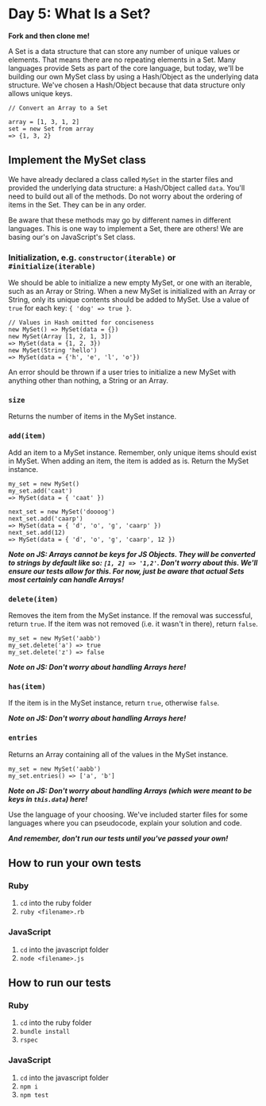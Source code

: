 # Day 5: What Is a Set?

**Fork and then clone me!**

A Set is a data structure that can store any number of unique values or elements. That means there are no repeating elements in a Set. Many languages provide Sets as part of the core language, but today, we'll be building our own MySet class by using a Hash/Object as the underlying data structure. We've chosen a Hash/Object because that data structure only allows unique keys.

```
// Convert an Array to a Set

array = [1, 3, 1, 2]
set = new Set from array
=> {1, 3, 2}
```

## Implement the MySet class

We have already declared a class called `MySet` in the starter files and provided the underlying data structure: a Hash/Object called `data`. You'll need to build out all of the methods. Do not worry about the ordering of items in the Set. They can be in any order.

Be aware that these methods may go by different names in different languages. This is one way to implement a Set, there are others! We are basing our's on JavaScript's Set class.

### Initialization, e.g. `constructor(iterable)` or `#initialize(iterable)`

We should be able to initialize a new empty MySet, or one with an iterable, such as an Array or String. When a new MySet is initialized with an Array or String, only its unique contents should be added to MySet. Use a value of `true` for each key: `{ 'dog' => true }`.

```
// Values in Hash omitted for conciseness
new MySet() => MySet(data = {})
new MySet(Array [1, 2, 1, 3]) 
=> MySet(data = {1, 2, 3})
new MySet(String 'hello') 
=> MySet(data = {'h', 'e', 'l', 'o'})
```

An error should be thrown if a user tries to initialize a new MySet with anything other than nothing, a String or an Array. 

### `size`

Returns the number of items in the MySet instance.

### `add(item)`

Add an item to a MySet instance. Remember, only unique items should exist in MySet. When adding an item, the item is added as is. Return the MySet instance.

```
my_set = new MySet()
my_set.add('caat')
=> MySet(data = { 'caat' })

next_set = new MySet('doooog')
next_set.add('caarp')
=> MySet(data = { 'd', 'o', 'g', 'caarp' })
next_set.add(12)
=> MySet(data = { 'd', 'o', 'g', 'caarp', 12 })
```

***Note on JS: Arrays cannot be keys for JS Objects. They will be converted to strings by default like so: `[1, 2] => '1,2'`. Don't worry about this. We'll ensure our tests allow for this. For now, just be aware that actual Sets most certainly can handle Arrays!***

### `delete(item)`

Removes the item from the MySet instance. If the removal was successful, return `true`. If the item was not removed (i.e. it wasn't in there), return `false`.

```
my_set = new MySet('aabb')
my_set.delete('a') => true
my_set.delete('z') => false
```

***Note on JS: Don't worry about handling Arrays here!***

### `has(item)`

If the item is in the MySet instance, return `true`, otherwise `false`.

***Note on JS: Don't worry about handling Arrays here!***

### `entries`

Returns an Array containing all of the values in the MySet instance.

```
my_set = new MySet('aabb')
my_set.entries() => ['a', 'b']
```

***Note on JS: Don't worry about handling Arrays (which were meant to be keys in `this.data`) here!***

Use the language of your choosing. We've included starter files for some languages where you can pseudocode, explain your solution and code.

**_And remember, don't run our tests until you've passed your own!_**

## How to run your own tests

### Ruby

1. `cd` into the ruby folder
2. `ruby <filename>.rb`

### JavaScript

1. `cd` into the javascript folder
2. `node <filename>.js`

## How to run our tests

### Ruby

1. `cd` into the ruby folder
2. `bundle install`
3. `rspec`

### JavaScript

1. `cd` into the javascript folder
2. `npm i`
3. `npm test`
